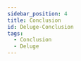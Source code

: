 ```yaml
---
sidebar_position: 4
title: Conclusion
id: Deluge-Conclusion
tags:
  - Conclusion
  - Deluge
---
```

